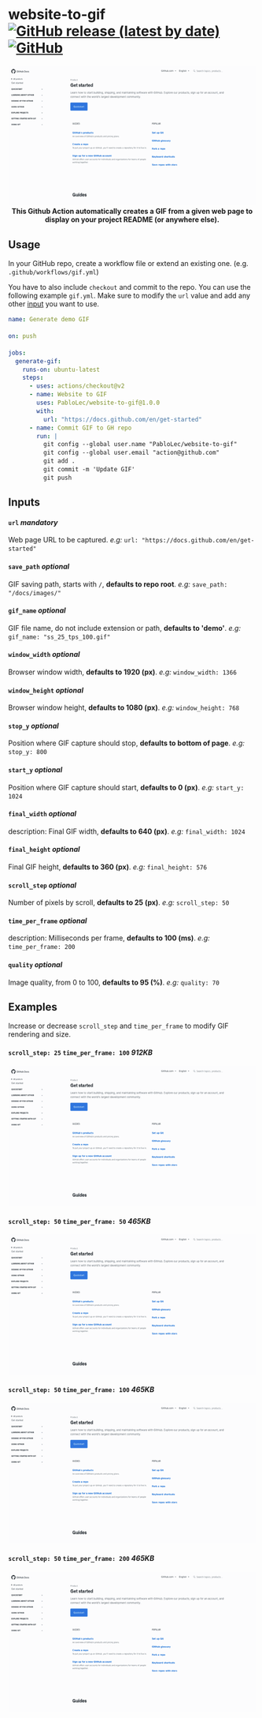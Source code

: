 # website-to-gif [![GitHub release (latest by date)](https://img.shields.io/github/v/release/pablolec/website-to-gif)](https://github.com/PabloLec/website-to-gif/releases/) [![GitHub](https://img.shields.io/github/license/pablolec/website-to-gif)](https://github.com/PabloLec/website-to-gif/blob/main/LICENCE) 


<p align="center">
    <img src="docs/images/ss_25_tps_100.gif">
    <b>This Github Action automatically creates a GIF from a given web page to display on your project README (or anywhere else).</b>
</p>

## Usage


In your GitHub repo, create a workflow file or extend an existing one. (e.g. `.github/workflows/gif.yml`)

You have to also include `checkout` and commit to the repo.
You can use the following example `gif.yml`. Make sure to modify the `url` value and add any other [input](#Inputs) you want to use.
``` yaml
name: Generate demo GIF

on: push

jobs:
  generate-gif:
    runs-on: ubuntu-latest
    steps:
      - uses: actions/checkout@v2
      - name: Website to GIF
        uses: PabloLec/website-to-gif@1.0.0
        with:
          url: "https://docs.github.com/en/get-started"
      - name: Commit GIF to GH repo
        run: |
          git config --global user.name "PabloLec/website-to-gif"
          git config --global user.email "action@github.com"
          git add .
          git commit -m 'Update GIF'
          git push
```

## Inputs

#### `url` *mandatory*

Web page URL to be captured.
*e.g:* `url: "https://docs.github.com/en/get-started"`

#### `save_path` *optional*

GIF saving path, starts with `/`, **defaults to repo root**.
*e.g:* `save_path: "/docs/images/"`

#### `gif_name` *optional*

GIF file name, do not include extension or path, **defaults to 'demo'**.
*e.g:* `gif_name: "ss_25_tps_100.gif"`

#### `window_width` *optional*

Browser window width, **defaults to 1920 (px)**.
*e.g:* `window_width: 1366`

#### `window_height` *optional*

Browser window height, **defaults to 1080 (px)**.
*e.g:* `window_height: 768`

#### `stop_y` *optional*

Position where GIF capture should stop, **defaults to bottom of page**.
*e.g:* `stop_y: 800`
#### `start_y` *optional*

Position where GIF capture should start, **defaults to 0 (px)**.
*e.g:* `start_y: 1024`
#### `final_width` *optional*

description: Final GIF width, **defaults to 640 (px)**.
*e.g:* `final_width: 1024`
#### `final_height` *optional*

Final GIF height, **defaults to 360 (px)**.
*e.g:* `final_height: 576`
#### `scroll_step` *optional*

Number of pixels by scroll, **defaults to 25 (px)**.
*e.g:* `scroll_step: 50`
#### `time_per_frame` *optional*

description: Milliseconds per frame, **defaults to 100 (ms)**.
*e.g:* `time_per_frame: 200`
#### `quality` *optional*

Image quality, from 0 to 100, **defaults to 95 (%)**.
*e.g:* `quality: 70`

## Examples

Increase or decrease `scroll_step` and `time_per_frame` to modify GIF rendering and size.

#### `scroll_step: 25` `time_per_frame: 100` *912KB*
![](/docs/images/ss_25_tps_100.gif)

#### `scroll_step: 50` `time_per_frame: 50` *465KB*
![](/docs/images/ss_50_tps_50.gif)
#### `scroll_step: 50` `time_per_frame: 100` *465KB*
![](/docs/images/ss_50_tps_100.gif)
#### `scroll_step: 50` `time_per_frame: 200` *465KB*
![](/docs/images/ss_50_tps_200.gif)
